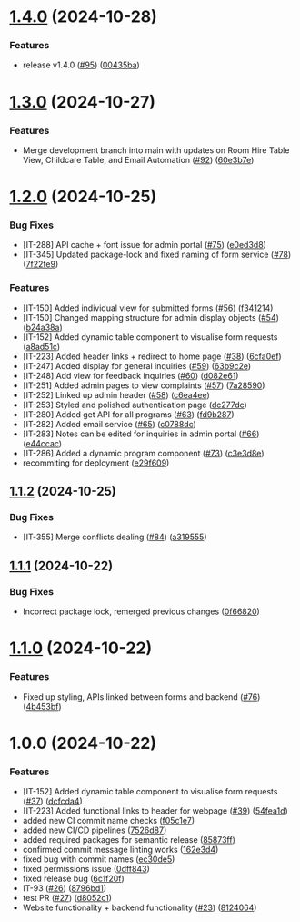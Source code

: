 # [1.4.0](https://github.com/cinqueh/langwarrin-community-centre/compare/v1.3.0...v1.4.0) (2024-10-28)


### Features

* release v1.4.0 ([#95](https://github.com/cinqueh/langwarrin-community-centre/issues/95)) ([00435ba](https://github.com/cinqueh/langwarrin-community-centre/commit/00435ba95fbd99cc260ed8dd19ef1f09e3ffb205))

# [1.3.0](https://github.com/cinqueh/langwarrin-community-centre/compare/v1.2.0...v1.3.0) (2024-10-27)


### Features

* Merge development branch into main with updates on Room Hire Table View, Childcare Table, and Email Automation ([#92](https://github.com/cinqueh/langwarrin-community-centre/issues/92)) ([60e3b7e](https://github.com/cinqueh/langwarrin-community-centre/commit/60e3b7e5f9363ab375e327318aeeb2a4fbbf093c))

# [1.2.0](https://github.com/cinqueh/langwarrin-community-centre/compare/v1.1.2...v1.2.0) (2024-10-25)


### Bug Fixes

* [IT-288] API cache + font issue for admin portal ([#75](https://github.com/cinqueh/langwarrin-community-centre/issues/75)) ([e0ed3d8](https://github.com/cinqueh/langwarrin-community-centre/commit/e0ed3d830abcac606f0a1453e5eba96d52ec978a))
* [IT-345] Updated package-lock and fixed naming of form service ([#78](https://github.com/cinqueh/langwarrin-community-centre/issues/78)) ([7f22fe9](https://github.com/cinqueh/langwarrin-community-centre/commit/7f22fe9cc5bb9a3af0d805eb811cf821d3ec3fcc))


### Features

* [IT-150] Added individual view for submitted forms ([#56](https://github.com/cinqueh/langwarrin-community-centre/issues/56)) ([f341214](https://github.com/cinqueh/langwarrin-community-centre/commit/f3412147b274f62e21aeffaedddfcb75fc761725))
* [IT-150] Changed mapping structure for admin display objects ([#54](https://github.com/cinqueh/langwarrin-community-centre/issues/54)) ([b24a38a](https://github.com/cinqueh/langwarrin-community-centre/commit/b24a38a8a87be86311b71e0a6841b045a4e609bc))
* [IT-152] Added dynamic table component to visualise form requests ([a8ad51c](https://github.com/cinqueh/langwarrin-community-centre/commit/a8ad51c091292745565cf3f4f0043e31196b7e24))
* [IT-223] Added header links + redirect to home page ([#38](https://github.com/cinqueh/langwarrin-community-centre/issues/38)) ([6cfa0ef](https://github.com/cinqueh/langwarrin-community-centre/commit/6cfa0ef00e866d7ac497ae60a19649ba56b4caab))
* [IT-247] Added display for general inquiries ([#59](https://github.com/cinqueh/langwarrin-community-centre/issues/59)) ([63b9c2e](https://github.com/cinqueh/langwarrin-community-centre/commit/63b9c2e7d4910ad55e731a473f73e9818b3d0598))
* [IT-248] Add view for feedback inquiries ([#60](https://github.com/cinqueh/langwarrin-community-centre/issues/60)) ([d082e61](https://github.com/cinqueh/langwarrin-community-centre/commit/d082e61bd5246c24976639649b5e816f2f5ef43e))
* [IT-251] Added admin pages to view complaints ([#57](https://github.com/cinqueh/langwarrin-community-centre/issues/57)) ([7a28590](https://github.com/cinqueh/langwarrin-community-centre/commit/7a28590aeba58f4a7c18bc61704db026dd692a4c))
* [IT-252] Linked up admin header ([#58](https://github.com/cinqueh/langwarrin-community-centre/issues/58)) ([c6ea4ee](https://github.com/cinqueh/langwarrin-community-centre/commit/c6ea4ee2aaf792500d3aa3f735bcf0ff9bb12c24))
* [IT-253] Styled and polished authentication page ([dc277dc](https://github.com/cinqueh/langwarrin-community-centre/commit/dc277dcee3dec7d3bd781a8464556513937a022c))
* [IT-280] Added get API for all programs ([#63](https://github.com/cinqueh/langwarrin-community-centre/issues/63)) ([fd9b287](https://github.com/cinqueh/langwarrin-community-centre/commit/fd9b2874f1d65bb5150b085c9b5f127da75b56dc))
* [IT-282] Added email service ([#65](https://github.com/cinqueh/langwarrin-community-centre/issues/65)) ([c0788dc](https://github.com/cinqueh/langwarrin-community-centre/commit/c0788dc2337d57da75a160faf14d48a8f66d8f34))
* [IT-283] Notes can be edited for inquiries in admin portal ([#66](https://github.com/cinqueh/langwarrin-community-centre/issues/66)) ([e44ccac](https://github.com/cinqueh/langwarrin-community-centre/commit/e44ccacbc7ad14df820025ce17b4c695421f15a2))
* [IT-286] Added a dynamic program component ([#73](https://github.com/cinqueh/langwarrin-community-centre/issues/73)) ([c3e3d8e](https://github.com/cinqueh/langwarrin-community-centre/commit/c3e3d8e85f6cca19355f023ad3c50fe7b6033ed5))
* recommiting for deployment ([e29f609](https://github.com/cinqueh/langwarrin-community-centre/commit/e29f6092f4e2b022e67a7a6419be84225f4080c5))

## [1.1.2](https://github.com/cinqueh/langwarrin-community-centre/compare/v1.1.1...v1.1.2) (2024-10-25)


### Bug Fixes

* [IT-355] Merge conflicts dealing ([#84](https://github.com/cinqueh/langwarrin-community-centre/issues/84)) ([a319555](https://github.com/cinqueh/langwarrin-community-centre/commit/a3195551129b4fd395ad549c3477a6e92f02fc42))

## [1.1.1](https://github.com/cinqueh/langwarrin-community-centre/compare/v1.1.0...v1.1.1) (2024-10-22)


### Bug Fixes

* Incorrect package lock, remerged previous changes ([0f66820](https://github.com/cinqueh/langwarrin-community-centre/commit/0f668208f25a81fdb55cc6607f5fcaf799840949))

# [1.1.0](https://github.com/cinqueh/langwarrin-community-centre/compare/v1.0.0...v1.1.0) (2024-10-22)


### Features

* Fixed up styling, APIs linked between forms and backend ([#76](https://github.com/cinqueh/langwarrin-community-centre/issues/76)) ([4b453bf](https://github.com/cinqueh/langwarrin-community-centre/commit/4b453bfcc0583b675ec9ee97ace76618f4253198))

# 1.0.0 (2024-10-22)


### Features

* [IT-152] Added dynamic table component to visualise form requests ([#37](https://github.com/cinqueh/langwarrin-community-centre/issues/37)) ([dcfcda4](https://github.com/cinqueh/langwarrin-community-centre/commit/dcfcda4ca664c527df40f1ad75010f210cbac93a))
* [IT-223] Added functional links to header for webpage ([#39](https://github.com/cinqueh/langwarrin-community-centre/issues/39)) ([54fea1d](https://github.com/cinqueh/langwarrin-community-centre/commit/54fea1dfff675d4f986d73a35a5dcebadf4a1ee2))
* added new CI commit name checks ([f05c1e7](https://github.com/cinqueh/langwarrin-community-centre/commit/f05c1e7ae9f16cd3edee612f84f3dceec17fb4fe))
* added new CI/CD pipelines ([7526d87](https://github.com/cinqueh/langwarrin-community-centre/commit/7526d8779e279d93b1111d437cd323b8d28796d9))
* added required packages for semantic release ([85873ff](https://github.com/cinqueh/langwarrin-community-centre/commit/85873ffec3b8a0bfb4e068c88308e9ac5c4817b6))
* confirmed commit message linting works ([162e3d4](https://github.com/cinqueh/langwarrin-community-centre/commit/162e3d43bba721a9508d83ddcf6c56b14e207489))
* fixed bug with commit names ([ec30de5](https://github.com/cinqueh/langwarrin-community-centre/commit/ec30de55627d73a95daaeb389543ea0b2058f20f))
* fixed permissions issue ([0dff843](https://github.com/cinqueh/langwarrin-community-centre/commit/0dff843a5329c15be50f013c5e67aa2d82b624af))
* fixed release bug ([6c1f20f](https://github.com/cinqueh/langwarrin-community-centre/commit/6c1f20f50c000a57c2e3858a8d80735ef8dfbb73))
* IT-93 ([#26](https://github.com/cinqueh/langwarrin-community-centre/issues/26)) ([8796bd1](https://github.com/cinqueh/langwarrin-community-centre/commit/8796bd13d4cc7be75d8fdd2f6d5302ab389b634e))
* test PR ([#27](https://github.com/cinqueh/langwarrin-community-centre/issues/27)) ([d8052c1](https://github.com/cinqueh/langwarrin-community-centre/commit/d8052c103e53998f3ec53150bbcbce052c918523))
* Website functionality + backend functionality ([#23](https://github.com/cinqueh/langwarrin-community-centre/issues/23)) ([8124064](https://github.com/cinqueh/langwarrin-community-centre/commit/8124064db3626091da6f3a60e4bc1360747f0d53))
